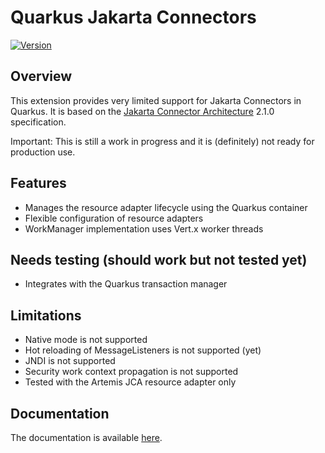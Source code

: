 # Quarkus Jakarta Connectors

[![Version](https://img.shields.io/maven-central/v/io.quarkiverse.jca/quarkus-jca?logo=apache-maven&style=flat-square)](https://search.maven.org/artifact/io.quarkiverse.jca/quarkus-jca)

## Overview

This extension provides very limited support for Jakarta Connectors in Quarkus. It is based on
the [Jakarta Connector Architecture](https://projects.eclipse.org/projects/ee4j.jca) 2.1.0 specification.

Important: This is still a work in progress and it is (definitely) not ready for production use.

## Features

- Manages the resource adapter lifecycle using the Quarkus container
- Flexible configuration of resource adapters
- WorkManager implementation uses Vert.x worker threads

## Needs testing (should work but not tested yet)

- Integrates with the Quarkus transaction manager

## Limitations

- Native mode is not supported
- Hot reloading of MessageListeners is not supported (yet)
- JNDI is not supported
- Security work context propagation is not supported
- Tested with the Artemis JCA resource adapter only

## Documentation

The documentation is available [here](https://docs.quarkiverse.io/quarkus-jca/dev/index.html).
